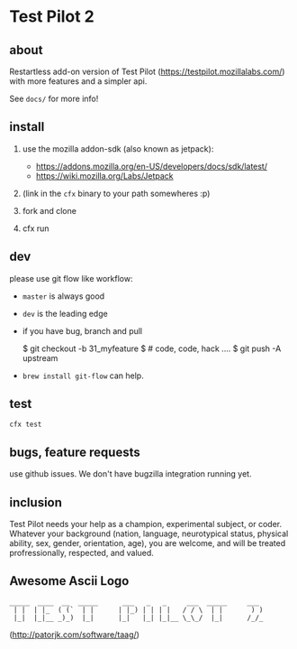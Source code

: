 # Test Pilot 2 #

## about ##

Restartless add-on version of Test Pilot (https://testpilot.mozillalabs.com/)
with more features and a simpler api.

See `docs/` for more info!

## install ##

1. use the mozilla addon-sdk (also known as jetpack):  
   
   * https://addons.mozilla.org/en-US/developers/docs/sdk/latest/
   * https://wiki.mozilla.org/Labs/Jetpack

2. (link in the `cfx` binary to your path somewheres :p)
3. fork and clone
4. cfx run

## dev ##

please use git flow like workflow:

* `master` is always good
* `dev` is the leading edge
* if you have bug, branch and pull

  $ git checkout -b 31_myfeature
  $ # code, code, hack .... 
  $ git push -A upstream
 
* `brew install git-flow` can help.

## test ##

    cfx test          

## bugs, feature requests ##

use github issues.  We don't have bugzilla integration running yet.

## inclusion ##

Test Pilot needs your help as a champion, experimental subject, or coder.
Whatever your background (nation, language, neurotypical status, physical
ability, sex, gender, orientation, age), you are welcome, and will be
treated profressionally, respected, and valued.   

## Awesome Ascii Logo ##

    _____  ____  __  _____      ___   _   _     ___  _____     ___  
     | |  | |_  ( (`  | |      | |_) | | | |   / / \  | |       ) ) 
     |_|  |_|__ _)_)  |_|      |_|   |_| |_|__ \_\_/  |_|      /_/_ 

(http://patorjk.com/software/taag/)



